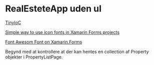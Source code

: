 # RealEsteteApp uden uI

[TinyIoC](https://github.com/grumpydev/TinyIoC/wiki)

[Simple way to use icon fonts in Xamarin Forms projects](https://trailheadtechnology.com/simple-way-to-use-icon-fonts-in-xamarin-forms-projects/)

[Font Awesom Font on Xamarin.Forms](https://medium.com/@tsjdevapps/use-fontawesome-in-a-xamarin-forms-app-2edf25311db4)



Begynd med at kontrollere at der kan hentes en collection af Property objekter i PropertyListPage.
